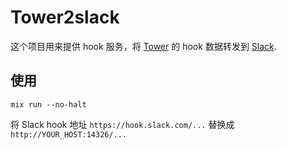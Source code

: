 # Tower2slack

这个项目用来提供 hook 服务，将 [Tower](https://tower.im) 的 hook 数据转发到 [Slack](https://slack.com).


## 使用

```console
mix run --no-halt
```

将 Slack hook 地址 `https://hook.slack.com/...` 替换成 `http://YOUR_HOST:14326/...`
